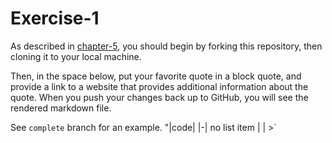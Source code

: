 # Exercise-1

As described in [chapter-5](https://info201-s17.github.io/book/introduction-to-git-and-github.html), you should begin by forking this repository, then cloning it to your local machine.

Then, in the space below, put your favorite quote in a block quote, and provide a link to a website that provides additional information about the quote. When you push your changes back up to GitHub, you will see the rendered markdown file.

See `complete` branch for an example.
"|code| |-| no list item | | >`